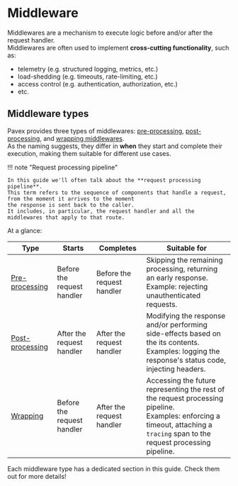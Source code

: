 # Middleware

Middlewares are a mechanism to execute logic before and/or after the request handler.  
Middlewares are often used to implement **cross-cutting functionality**, such as:

- telemetry (e.g. structured logging, metrics, etc.)
- load-shedding (e.g. timeouts, rate-limiting, etc.)
- access control (e.g. authentication, authorization, etc.)
- etc.

## Middleware types

Pavex provides three types of middlewares: [pre-processing], [post-processing], and [wrapping middlewares].  
As the naming suggests, they differ in **when** they start and complete their execution, making them suitable for different use cases.


!!! note "Request processing pipeline"

    In this guide we'll often talk about the **request processing pipeline**.  
    This term refers to the sequence of components that handle a request, from the moment it arrives to the moment 
    the response is sent back to the caller.  
    It includes, in particular, the request handler and all the middlewares that apply to that route.

At a glance:

| Type              | Starts                     | Completes                  | Suitable for                                                                                                                                                                     |
|-------------------|----------------------------|----------------------------|----------------------------------------------------------------------------------------------------------------------------------------------------------------------------------|
| [Pre-processing]  | Before the request handler | Before the request handler | Skipping the remaining processing, returning an early response.<br/> Example: rejecting unauthenticated requests.                                                                |
| [Post-processing] | After the request handler  | After the request handler  | Modifying the response and/or performing side-effects based on the its contents.<br/>Examples: logging the response's status code, injecting headers.                            |
| [Wrapping]        | Before the request handler | After the request handler  | Accessing the future representing the rest of the request processing pipeline.<br/>Examples: enforcing a timeout, attaching a `tracing` span to the request processing pipeline. |

Each middleware type has a dedicated section in this guide. Check them out for more details!

[pre-processing]: ./pre_processing.md
[post-processing]: ./post_processing.md
[wrapping middlewares]: ./wrapping.md
[Pre-processing]: ./pre_processing.md
[Post-processing]: ./post_processing.md
[Wrapping]: ./wrapping.md